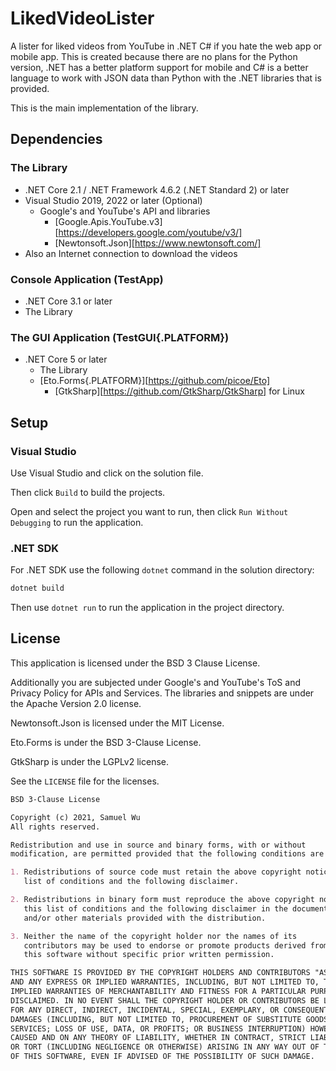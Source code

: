 # LikedVideoLister

A lister for liked videos from YouTube in .NET C# if you hate the web app or
mobile app. This is created because there are no plans for the Python version,
.NET has a better platform support for mobile and C# is a better language to
work with JSON data than Python with the .NET libraries that is provided.

This is the main implementation of the library.

## Dependencies

### The Library

- .NET Core 2.1 / .NET Framework 4.6.2 (.NET Standard 2) or later
- Visual Studio 2019, 2022 or later (Optional)
  - Google's and YouTube's API and libraries
    - [Google.Apis.YouTube.v3][https://developers.google.com/youtube/v3/]
    - [Newtonsoft.Json][https://www.newtonsoft.com/]
- Also an Internet connection to download the videos

### Console Application (TestApp)

- .NET Core 3.1 or later
- The Library

### The GUI Application (TestGUI{.PLATFORM})

- .NET Core 5 or later
  - The Library
  - [Eto.Forms{.PLATFORM}][https://github.com/picoe/Eto]
    - [GtkSharp][https://github.com/GtkSharp/GtkSharp] for Linux

## Setup

### Visual Studio

Use Visual Studio and click on the solution file.

Then click `Build` to build the projects.

Open and select the project you want to run,
then click `Run Without Debugging` to run the application.

### .NET SDK

For .NET SDK use the following `dotnet` command in the solution directory:

```bash
dotnet build
```

Then use `dotnet run` to run the application in the project directory.

## License

This application is licensed under the BSD 3 Clause License.

Additionally you are subjected under Google's and YouTube's ToS and Privacy
Policy for APIs and Services. The libraries and snippets are under the Apache
Version 2.0 license.

Newtonsoft.Json is licensed under the MIT License.

Eto.Forms is under the BSD 3-Clause License.

GtkSharp is under the LGPLv2 license.

See the `LICENSE` file for the licenses.

```markdown
BSD 3-Clause License

Copyright (c) 2021, Samuel Wu
All rights reserved.

Redistribution and use in source and binary forms, with or without
modification, are permitted provided that the following conditions are met:

1. Redistributions of source code must retain the above copyright notice, this
   list of conditions and the following disclaimer.

2. Redistributions in binary form must reproduce the above copyright notice,
   this list of conditions and the following disclaimer in the documentation
   and/or other materials provided with the distribution.

3. Neither the name of the copyright holder nor the names of its
   contributors may be used to endorse or promote products derived from
   this software without specific prior written permission.

THIS SOFTWARE IS PROVIDED BY THE COPYRIGHT HOLDERS AND CONTRIBUTORS "AS IS"
AND ANY EXPRESS OR IMPLIED WARRANTIES, INCLUDING, BUT NOT LIMITED TO, THE
IMPLIED WARRANTIES OF MERCHANTABILITY AND FITNESS FOR A PARTICULAR PURPOSE ARE
DISCLAIMED. IN NO EVENT SHALL THE COPYRIGHT HOLDER OR CONTRIBUTORS BE LIABLE
FOR ANY DIRECT, INDIRECT, INCIDENTAL, SPECIAL, EXEMPLARY, OR CONSEQUENTIAL
DAMAGES (INCLUDING, BUT NOT LIMITED TO, PROCUREMENT OF SUBSTITUTE GOODS OR
SERVICES; LOSS OF USE, DATA, OR PROFITS; OR BUSINESS INTERRUPTION) HOWEVER
CAUSED AND ON ANY THEORY OF LIABILITY, WHETHER IN CONTRACT, STRICT LIABILITY,
OR TORT (INCLUDING NEGLIGENCE OR OTHERWISE) ARISING IN ANY WAY OUT OF THE USE
OF THIS SOFTWARE, EVEN IF ADVISED OF THE POSSIBILITY OF SUCH DAMAGE.
```

